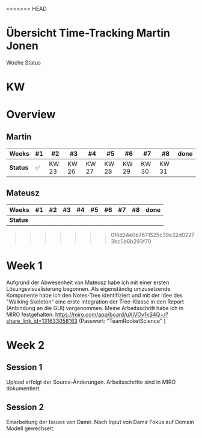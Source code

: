 <<<<<<< HEAD
# Übersicht Time-Tracking Martin Jonen

Woche Status

KW 
=======
# Overview
## Martin
| **Weeks**  | #1   | #2 | #3 | #4 | #5 | #6 | #7 | #8 | done  |
|------------|------|----|----|----|----|----|----|----|---|
| **Status** | :white_check_mark: |KW 23| KW 26 | KW 27 | KW 28 | KW 29 | KW 30 | KW 31 |   |

## Mateusz
| **Weeks**  | #1   | #2 | #3 | #4 | #5 | #6 | #7 | #8 | done  |
|------------|------|----|----|----|----|----|----|----|---|
| **Status** |  |    |    |    |    |    |    |    |   |
>>>>>>> 0f4d24e0b7671525c39e32d02273bc5b6b293f70

# Week 1

Aufgrund der Abwesenheit von Mateusz habe ich mit einer ersten Lösungsvisualisierung begonnen. Als eigenständig umzusetzende Komponente habe ich den Notes-Tree identifiziert und mit der Idee des "Walking Skeleton" eine erste Integration der Tree-Klasse in den Report (Anbindung an die GUI) vorgenommen. Meine Arbeitsschritt habe ich in MIRO festgehalten: https://miro.com/app/board/uXjVOv1kS4Q=/?share_link_id=131633058163 (Passwort: "TeamRocketScience" )

# Week 2

## Session 1

Upload erfolgt der Source-Änderungen. Arbeitsschritte sind in MIRO dokumentiert.

## Session 2

Einarbeitung der Issues von Damir. Nach Input von Damir Fokus auf Domain Modell gewechselt. 
